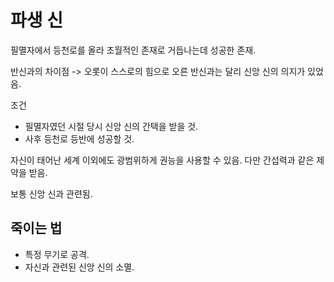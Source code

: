 # 파생 신

필멸자에서 등천로를 올라 초월적인 존재로 거듭나는데 성공한 존재.

반신과의 차이점 -> 오롯이 스스로의 힘으로 오른 반신과는 달리 신앙 신의 의지가 있었음.

조건

- 필멸자였던 시절 당시 신앙 신의 간택을 받을 것.
- 사후 등천로 등반에 성공할 것.

자신이 태어난 세계 이외에도 광범위하게 권능을 사용할 수 있음.
다만 간섭력과 같은 제약을 받음.

보통 신앙 신과 관련됨.

## 죽이는 법

- 특정 무기로 공격.
- 자신과 관련된 신앙 신의 소멸.
